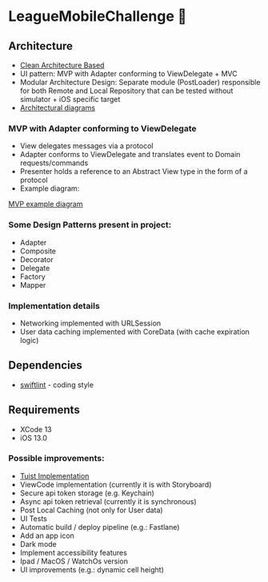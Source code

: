 # LeagueMobileChallenge 

## Architecture
* [Clean Architecture Based](https://blog.cleancoder.com/uncle-bob/2012/08/13/the-clean-architecture.html) 
* UI pattern: MVP with Adapter conforming to ViewDelegate + MVC 
* Modular Architecture Design: Separate module (PostLoader) responsible for both Remote and Local Repository that can be tested without simulator + iOS specific target
* [Architectural diagrams](https://drive.google.com/file/d/1RiLrma3DdoF-Fk5_QEKeVhMagSQe5mq9/view?usp=sharing)

### MVP with Adapter conforming to ViewDelegate
* View delegates messages via a protocol
* Adapter conforms to ViewDelegate and translates event to Domain requests/commands
* Presenter holds a reference to an Abstract View type in the form of a protocol
* Example diagram:

[MVP example diagram](https://www.filepicker.io/api/file/SYyWMPykTPEoQxqvz4j2)

### Some Design Patterns present in project:
* Adapter
* Composite
* Decorator
* Delegate
* Factory
* Mapper

### Implementation details
* Networking implemented with URLSession
* User data caching implemented with CoreData (with cache expiration logic) 

## Dependencies
* [swiftlint](https://github.com/realm/SwiftLint) - coding style  

## Requirements
* XCode 13
* iOS 13.0

### Possible improvements:

* [Tuist Implementation](https://tuist.io)
* ViewCode implementation (currently it is with Storyboard)
* Secure api token storage (e.g. Keychain)
* Async api token retrieval (currently it is synchronous)
* Post Local Caching (not only for User data) 
* UI Tests
* Automatic build / deploy pipeline (e.g.: Fastlane) 
* Add an app icon 
* Dark mode
* Implement accessibility features
* Ipad / MacOS / WatchOs version
* UI improvements (e.g.: dynamic cell height) 
